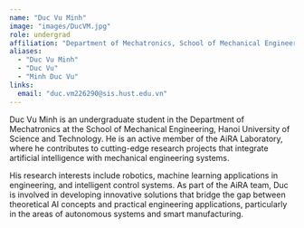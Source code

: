 ```yaml
---
name: "Duc Vu Minh"
image: "images/DucVM.jpg"
role: undergrad
affiliation: "Department of Mechatronics, School of Mechanical Engineering, Hanoi University of Science and Technology"
aliases:
  - "Duc Vu Minh"
  - "Duc Vu"
  - "Minh Duc Vu"
links:
  email: "duc.vm226290@sis.hust.edu.vn"
---
```


Duc Vu Minh is an undergraduate student in the Department of Mechatronics at the School of Mechanical Engineering, Hanoi University of Science and Technology. He is an active member of the AiRA Laboratory, where he contributes to cutting-edge research projects that integrate artificial intelligence with mechanical engineering systems.

His research interests include robotics, machine learning applications in engineering, and intelligent control systems. As part of the AiRA team, Duc is involved in developing innovative solutions that bridge the gap between theoretical AI concepts and practical engineering applications, particularly in the areas of autonomous systems and smart manufacturing.
